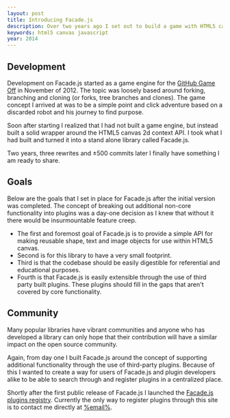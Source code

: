 ```yaml
---
layout: post
title: Introducing Facade.js
description: Over two years ago I set out to build a game with HTML5 canvas and other emerging technologies like the GamePad API, localStorage and ApplicationCache. What I built instead was a JavaScript library for drawing shapes, text and images in HTML5 canvas.
keywords: html5 canvas javascript
year: 2014
---
```


## Development

Development on Facade.js started as a game engine for the [GitHub Game Off](https://github.com/blog/1303-github-game-off) in November of 2012. The topic was loosely based around forking, branching and cloning (or forks, tree branches and clones). The game concept I arrived at was to be a simple point and click adventure based on a discarded robot and his journey to find purpose.

Soon after starting I realized that I had not built a game engine, but instead built a solid wrapper around the HTML5 canvas 2d context API. I took what I had built and turned it into a stand alone library called Facade.js.

Two years, three rewrites and ±500 commits later I finally have something I am ready to share.

## Goals

Below are the goals that I set in place for Facade.js after the initial version was completed. The concept of breaking out additional non-core functionality into plugins was a day-one decision as I knew that without it there would be insurmountable feature creep.

- The first and foremost goal of Facade.js is to provide a simple API for making reusable shape, text and image objects for use within HTML5 canvas.
- Second is for this library to have a very small footprint.
- Third is that the codebase should be easily digestible for referential and educational purposes.
- Fourth is that Facade.js is easily extensible through the use of third party built plugins. These plugins should fill in the gaps that aren't covered by core functionality.

## Community

Many popular libraries have vibrant communities and anyone who has developed a library can only hope that their contribution will have a similar impact on the open source community.

Again, from day one I built Facade.js around the concept of supporting additional functionality through the use of third-party plugins. Because of this I wanted to create a way for users of Facade.js and plugin developers alike to be able to search through and register plugins in a centralized place.

Shortly after the first public release of Facade.js I launched the [Facade.js plugins registry](http://plugins.facadejs.com/). Currently the only way to register plugins through this site is to contact me directly at [%email%](#email).
